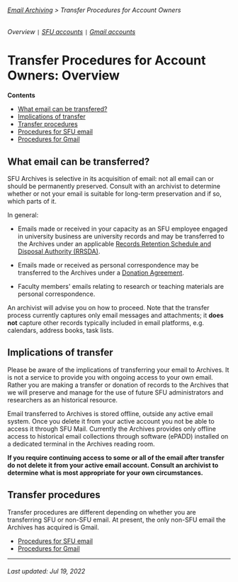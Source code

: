 ###### [Email Archiving](../README.md) > Transfer Procedures for Account Owners
###### Overview `|` [SFU accounts](transfer-procedures-for-sfu-accounts.md) `|` [Gmail accounts](transfer-procedures-for-gmail.md)

# Transfer Procedures for Account Owners: Overview

**Contents**
- [What email can be transfered?](#what-email-can-be-transferred)
- [Implications of transfer](#implications-of-transfer)
- [Transfer procedures](#transfer-procedures)
 - [Procedures for SFU email](transfer-procedures-for-sfu-email.md)
 - [Procedures for Gmail](transfer-procedures-for-gmail.md)

## What email can be transferred?
SFU Archives is selective in its acquisition of email: not all email can or should be permanently preserved. Consult with an archivist to determine whether or not your email is suitable for long-term preservation and if so, which parts of it.

In general:
- Emails made or received in your capacity as an SFU employee engaged in university business are university records and may be transferred to the Archives under an applicable [Records Retention Schedule and Disposal Authority (RRSDA)](http://www.sfu.ca/archives2/dur/rrsdas.html).

- Emails made or received as personal correspondence may be transferred to the Archives under a [Donation Agreement](http://www.sfu.ca/archives/for-donors/donations.html).

- Faculty members' emails relating to research or teaching materials are personal correspondence.

An archivist will advise you on how to proceed. Note that the transfer process currently captures only email messages and attachments; it **does not** capture other records typically included in email platforms, e.g. calendars, address books, task lists.

## Implications of transfer
Please be aware of the implications of transferring your email to Archives. It is not a service to provide you with ongoing access to your own email. Rather you are making a transfer or donation of records to the Archives that we will preserve and manage for the use of future SFU administrators and researchers as an historical resource.

Email transferred to Archives is stored offline, outside any active email system. Once you delete it from your active account you not be able to access it through SFU Mail. Currently the Archives provides only offline access to historical email collections through software (ePADD) installed on a dedicated terminal in the Archives reading room.

**If you require continuing access to some or all of the email after transfer do not delete it from your active email account. Consult an archivist to determine what is most appropriate for your own circumstances.**

## Transfer procedures
Transfer procedures are different depending on whether you are transferring SFU or non-SFU email. At present, the only non-SFU email the Archives has acquired is Gmail.
- [Procedures for SFU email](transfer-procedures-for-sfu-email.md)
- [Procedures for Gmail](transfer-procedures-for-gmail.md)

***

###### Last updated: Jul 19, 2022
